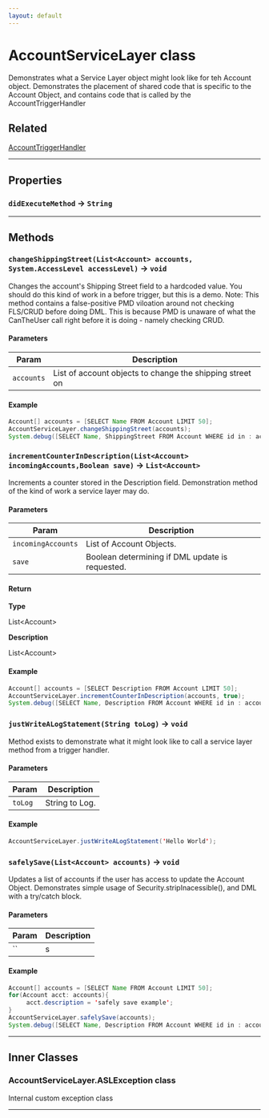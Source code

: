 ```yaml
---
layout: default
---
```

# AccountServiceLayer class

Demonstrates what a Service Layer object might look like for teh Account object. Demonstrates the placement of shared code that is specific to the Account Object, and contains code that is called by the AccountTriggerHandler

## Related

[AccountTriggerHandler](https://github.com/trailheadapps/apex-recipes/wiki/AccountTriggerHandler.md)

---
## Properties

### `didExecuteMethod` → `String`

---
## Methods
### `changeShippingStreet(List<Account> accounts, System.AccessLevel accessLevel)` → `void`

Changes the account&apos;s Shipping Street field to a hardcoded value. You should do this kind of work in a before trigger, but this is a demo. Note: This method contains a false-positive PMD viloation around not checking FLS/CRUD before doing DML. This is because PMD is unaware of what the CanTheUser call right before it is doing - namely checking CRUD.

#### Parameters

| Param | Description |
| ----- | ----------- |
|`accounts` |  List of account objects to change the shipping street on |

#### Example
```java
Account[] accounts = [SELECT Name FROM Account LIMIT 50];
AccountServiceLayer.changeShippingStreet(accounts);
System.debug([SELECT Name, ShippingStreet FROM Account WHERE id in : accounts]);
```

### `incrementCounterInDescription(List<Account> incomingAccounts,Boolean save)` → `List<Account>`

Increments a counter stored in the Description field. Demonstration method of the kind of work a service layer may do.

#### Parameters

| Param | Description |
| ----- | ----------- |
|`incomingAccounts` |  List of Account Objects. |
|`save` |  Boolean determining if DML update is requested. |

#### Return

**Type**

List&lt;Account&gt;

**Description**

List&lt;Account&gt;

#### Example
```java
Account[] accounts = [SELECT Description FROM Account LIMIT 50];
AccountServiceLayer.incrementCounterInDescription(accounts, true);
System.debug([SELECT Name, Description FROM Account WHERE id in : accounts]);
```

### `justWriteALogStatement(String toLog)` → `void`

Method exists to demonstrate what it might look like to call a service layer method from a trigger handler.

#### Parameters

| Param | Description |
| ----- | ----------- |
|`toLog` |  String to Log. |

#### Example
```java
AccountServiceLayer.justWriteALogStatement('Hello World');
```

### `safelySave(List<Account> accounts)` → `void`

Updates a list of accounts if the user has access to update the Account Object. Demonstrates simple usage of Security.stripInacessible(), and DML with a try/catch block.

#### Parameters

| Param | Description |
| ----- | ----------- |
|`` | s |

#### Example
```java
Account[] accounts = [SELECT Name FROM Account LIMIT 50];
for(Account acct: accounts){
     acct.description = 'safely save example';
}
AccountServiceLayer.safelySave(accounts);
System.debug([SELECT Name, Description FROM Account WHERE id in : accounts]);
```

---
## Inner Classes

### AccountServiceLayer.ASLException class

Internal custom exception class

---
